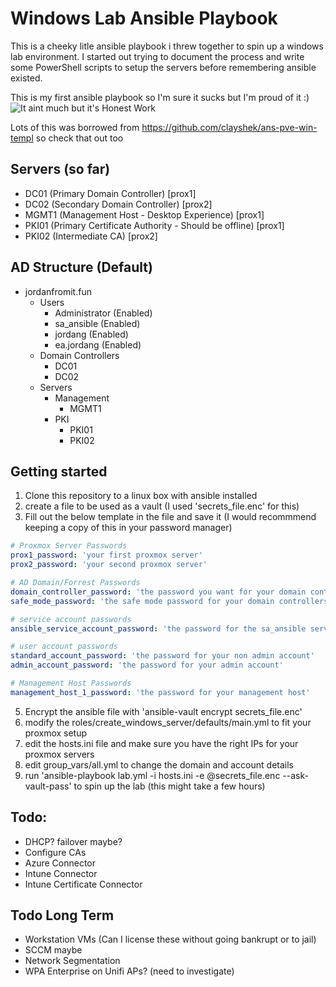 # Windows Lab Ansible Playbook
This is a cheeky litle ansible playbook i threw together to spin up a windows lab environment. I started out trying to document the process and write some PowerShell scripts to setup the servers before remembering ansible existed.

This is my first ansible playbook so I'm sure it sucks but I'm proud of it :)
![It aint much but it's Honest Work](https://i.imgur.com/MtmQM0W.jpeg)

Lots of this was borrowed from https://github.com/clayshek/ans-pve-win-templ so check that out too

## Servers (so far)
- DC01 (Primary Domain Controller) [prox1]
- DC02 (Secondary Domain Controller) [prox2]
- MGMT1 (Management Host - Desktop Experience) [prox1]
- PKI01 (Primary Certificate Authority - Should be offline) [prox1]
- PKI02 (Intermediate CA) [prox2]

## AD Structure (Default)
- jordanfromit.fun
    - Users
        - Administrator (Enabled)
        - sa_ansible (Enabled)
        - jordang (Enabled)
        - ea.jordang (Enabled)
    - Domain Controllers
        - DC01
        - DC02
    - Servers
        - Management
            - MGMT1
        - PKI
            - PKI01
            - PKI02

## Getting started
1. Clone this repository to a linux box with ansible installed
2. create a file to be used as a vault (I used 'secrets_file.enc' for this)
4. Fill out the below template in the file and save it (I would recommmend keeping a copy of this in your password manager)
```yml
# Proxmox Server Passwords
prox1_password: 'your first proxmox server'
prox2_password: 'your second proxmox server'

# AD Domain/Forrest Passwords
domain_controller_password: 'the password you want for your domain controllers'
safe_mode_password: 'the safe mode password for your domain controllers'

# service account passwords
ansible_service_account_password: 'the password for the sa_ansible service domain account'

# user account passwords
standard_account_password: 'the password for your non admin account'
admin_account_password: 'the password for your admin account'

# Management Host Passwords
management_host_1_password: 'the password for your management host'
```
5. Encrypt the ansible file with 'ansible-vault encrypt secrets_file.enc'
6. modify the roles/create_windows_server/defaults/main.yml to fit your proxmox setup
7. edit the hosts.ini file and make sure you have the right IPs for your proxmox servers
8. edit group_vars/all.yml to change the domain and account details
9. run 'ansible-playbook lab.yml -i hosts.ini -e @secrets_file.enc --ask-vault-pass' to spin up the lab (this might take a few hours)

## Todo:
- DHCP? failover maybe?
- Configure CAs
- Azure Connector
- Intune Connector
- Intune Certificate Connector

## Todo Long Term
- Workstation VMs (Can I license these without going bankrupt or to jail)
- SCCM maybe
- Network Segmentation
- WPA Enterprise on Unifi APs? (need to investigate)
